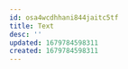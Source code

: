 ```yaml
---
id: osa4wcdhhani844jaitc5tf
title: Text
desc: ''
updated: 1679784598311
created: 1679784598311
---
```

